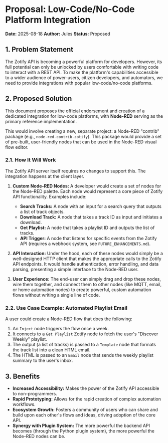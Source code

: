 # Proposal: Low-Code/No-Code Platform Integration

**Date:** 2025-08-18
**Author:** Jules
**Status:** Proposed

## 1. Problem Statement

The Zotify API is becoming a powerful platform for developers. However, its full potential can only be unlocked by users comfortable with writing code to interact with a REST API. To make the platform's capabilities accessible to a wider audience of power-users, citizen developers, and automators, we need to provide integrations with popular low-code/no-code platforms.

## 2. Proposed Solution

This document proposes the official endorsement and creation of a dedicated integration for low-code platforms, with **Node-RED** serving as the primary reference implementation.

This would involve creating a new, separate project: a Node-RED "contrib" package (e.g., `node-red-contrib-zotify`). This package would provide a set of pre-built, user-friendly nodes that can be used in the Node-RED visual flow editor.

### 2.1. How It Will Work

The Zotify API server itself requires no changes to support this. The integration happens at the client layer.

1.  **Custom Node-RED Nodes:** A developer would create a set of nodes for the Node-RED palette. Each node would represent a core piece of Zotify API functionality. Examples include:
    -   **Search Tracks:** A node with an input for a search query that outputs a list of track objects.
    -   **Download Track:** A node that takes a track ID as input and initiates a download.
    -   **Get Playlist:** A node that takes a playlist ID and outputs the list of tracks.
    -   **API Trigger:** A node that listens for specific events from the Zotify API (requires a webhook system, see `FUTURE_ENHANCEMENTS.md`).

2.  **API Interaction:** Under the hood, each of these nodes would simply be a well-designed HTTP client that makes the appropriate calls to the Zotify API endpoints. It would handle authentication, error handling, and data parsing, presenting a simple interface to the Node-RED user.

3.  **User Experience:** The end-user can simply drag and drop these nodes, wire them together, and connect them to other nodes (like MQTT, email, or home automation nodes) to create powerful, custom automation flows without writing a single line of code.

### 2.2. Use Case Example: Automated Playlist Email

A user could create a Node-RED flow that does the following:
1.  An `Inject` node triggers the flow once a week.
2.  It connects to a `Get Playlist` Zotify node to fetch the user's "Discover Weekly" playlist.
3.  The output (a list of tracks) is passed to a `Template` node that formats the track list into a clean HTML email.
4.  The HTML is passed to an `Email` node that sends the weekly playlist summary to the user's inbox.

## 3. Benefits

-   **Increased Accessibility:** Makes the power of the Zotify API accessible to non-programmers.
-   **Rapid Prototyping:** Allows for the rapid creation of complex automation workflows.
-   **Ecosystem Growth:** Fosters a community of users who can share and build upon each other's flows and ideas, driving adoption of the core API.
-   **Synergy with Plugin System:** The more powerful the backend API becomes (through the Python plugin system), the more powerful the Node-RED nodes can be.
